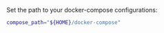 Set the path to your docker-compose configurations:

```bash
compose_path="${HOME}/docker-compose"
```
